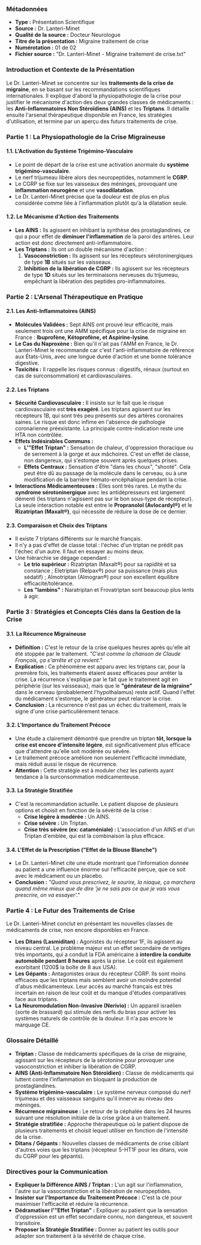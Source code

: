 ### **Métadonnées**

* **Type :** Présentation Scientifique  
* **Source :** Dr. Lanteri-Minet  
* **Qualité de la source :** Docteur Neurologue  
* **Titre de la présentation :** Migraine traitement de crise  
* **Numérotation :** 01 de 02  
* **Fichier source :** "Dr. Lanteri-Minet \- Migraine traitement de crise.txt"

### **Introduction et Contexte de la Présentation**

Le Dr. Lanteri-Minet se concentre sur les **traitements de la crise de migraine**, en se basant sur les recommandations scientifiques internationales. Il explique d'abord la physiopathologie de la crise pour justifier le mécanisme d'action des deux grandes classes de médicaments : les **Anti-Inflammatoires Non Stéroïdiens (AINS)** et les **Triptans**. Il détaille ensuite l'arsenal thérapeutique disponible en France, les stratégies d'utilisation, et termine par un aperçu des futurs traitements de crise.

### **Partie 1 : La Physiopathologie de la Crise Migraineuse**

#### **1.1. L'Activation du Système Trigémino-Vasculaire**

* Le point de départ de la crise est une activation anormale du **système trigémino-vasculaire**.  
* Le nerf trijumeau libère alors des neuropeptides, notamment le **CGRP**.  
* Le CGRP se fixe sur les vaisseaux des méninges, provoquant une **inflammation neurogène** et une **vasodilatation**.  
* Le Dr. Lanteri-Minet précise que la douleur est de plus en plus considérée comme liée à l'inflammation plutôt qu'à la dilatation seule.

#### **1.2. Le Mécanisme d'Action des Traitements**

* **Les AINS :** Ils agissent en inhibant la synthèse des prostaglandines, ce qui a pour effet de **diminuer l'inflammation** de la paroi des artères. Leur action est donc directement anti-inflammatoire.  
* **Les Triptans :** Ils ont un double mécanisme d'action :  
  1. **Vasoconstriction :** Ils agissent sur les récepteurs sérotoninergiques de type **1B** situés sur les vaisseaux.  
  2. **Inhibition de la libération de CGRP :** Ils agissent sur les récepteurs de type **1D** situés sur les terminaisons nerveuses du trijumeau, empêchant la libération des peptides pro-inflammatoires.

### **Partie 2 : L'Arsenal Thérapeutique en Pratique**

#### **2.1. Les Anti-Inflammatoires (AINS)**

* **Molécules Validées :** Sept AINS ont prouvé leur efficacité, mais seulement trois ont une AMM spécifique pour la crise de migraine en France : **Ibuprofène, Kétoprofène, et Aspirine-lysine**.  
* **Le Cas du Naproxène :** Bien qu'il n'ait pas l'AMM en France, le Dr. Lanteri-Minet le recommande car c'est l'anti-inflammatoire de référence aux États-Unis, avec une longue durée d'action et une bonne tolérance digestive.  
* **Toxicités :** Il rappelle les risques connus : digestifs, rénaux (surtout en cas de surconsommation) et cardiovasculaires.

#### **2.2. Les Triptans**

* **Sécurité Cardiovasculaire :** Il insiste sur le fait que le risque cardiovasculaire est **très exagéré**. Les triptans agissent sur les récepteurs 1B, qui sont très peu présents sur des artères coronaires saines. Le risque est donc infime en l'absence de pathologie coronarienne préexistante. La principale contre-indication reste une HTA non contrôlée.  
* **Effets Indésirables Communs :**  
  * **L'"Effet Triptan" :** Sensation de chaleur, d'oppression thoracique ou de serrement à la gorge et aux mâchoires. C'est un effet de classe, non dangereux, qui s'estompe souvent après quelques prises.  
  * **Effets Centraux :** Sensation d'être "dans les choux", "shooté". Cela peut être dû au passage de la molécule dans le cerveau, ou à une modification de la barrière hémato-encéphalique pendant la crise.  
* **Interactions Médicamenteuses :** Elles sont très rares. Le mythe du **syndrome sérotoninergique** avec les antidépresseurs est largement démenti (les triptans n'agissent pas sur le bon sous-type de récepteur). La seule interaction notable est entre le **Propranolol (Avlocardyl®)** et le **Rizatriptan (Maxalt®)**, qui nécessite de réduire la dose de ce dernier.

#### **2.3. Comparaison et Choix des Triptans**

* Il existe 7 triptans différents sur le marché français.  
* Il n'y a pas d'effet de classe total : l'échec d'un triptan ne prédit pas l'échec d'un autre. Il faut en essayer au moins deux.  
* Une hiérarchie se dégage cependant :  
  * **Le trio supérieur :** Rizatriptan (Maxalt®) pour sa rapidité et sa constance ; Eletriptan (Relpax®) pour sa puissance (mais plus sédatif) ; Almotriptan (Almogran®) pour son excellent équilibre efficacité/tolérance.  
  * **Les "lambins" :** Naratriptan et Frovatriptan sont beaucoup plus lents à agir.

### **Partie 3 : Stratégies et Concepts Clés dans la Gestion de la Crise**

#### **3.1. La Récurrence Migraineuse**

* **Définition :** C'est le retour de la crise quelques heures après qu'elle ait été stoppée par le traitement. *"C'est comme la chanson de Claude François, ça s'arrête et ça revient."*  
* **Explication :** Ce phénomène est apparu avec les triptans car, pour la première fois, les traitements étaient assez efficaces pour arrêter la crise. La récurrence s'explique par le fait que le traitement agit en périphérie (sur les vaisseaux), mais que le **"générateur de la migraine"** dans le cerveau (probablement l'hypothalamus) reste actif. Quand l'effet du médicament s'estompe, le générateur peut relancer la crise.  
* **Conclusion :** La récurrence n'est pas un échec du traitement, mais le signe d'une crise particulièrement tenace.

#### **3.2. L'Importance du Traitement Précoce**

* Une étude a clairement démontré que prendre un triptan **tôt, lorsque la crise est encore d'intensité légère**, est significativement plus efficace que d'attendre qu'elle soit modérée ou sévère.  
* Le traitement précoce améliore non seulement l'efficacité immédiate, mais réduit aussi le risque de récurrence.  
* **Attention :** Cette stratégie est à moduler chez les patients ayant tendance à la surconsommation médicamenteuse.

#### **3.3. La Stratégie Stratifiée**

* C'est la recommandation actuelle. Le patient dispose de plusieurs options et choisit en fonction de la sévérité de la crise :  
  * **Crise légère à modérée :** Un AINS.  
  * **Crise sévère :** Un Triptan.  
  * **Crise très sévère (ex: cataméniale) :** L'association d'un AINS et d'un Triptan d'emblée, qui est la combinaison la plus efficace.

#### **3.4. L'Effet de la Prescription ("Effet de la Blouse Blanche")**

* Le Dr. Lanteri-Minet cite une étude montrant que l'information donnée au patient a une influence énorme sur l'efficacité perçue, que ce soit avec le médicament ou un placebo.  
* **Conclusion :** *"Quand vous prescrivez, le sourire, la niaque, ça marchera quand même mieux que de dire 'je ne sais pas ce que je vais vous prescrire, on va essayer'."*

### **Partie 4 : Le Futur des Traitements de Crise**

Le Dr. Lanteri-Minet conclut en présentant les nouvelles classes de médicaments de crise, non encore disponibles en France.

* **Les Ditans (Lasmiditan) :** Agonistes du récepteur 1F, ils agissent au niveau central. Le problème majeur est un effet secondaire de vertiges très importants, qui a conduit la FDA américaine à **interdire la conduite automobile pendant 8 heures** après la prise. Le coût est également exorbitant (1200$ la boîte de 8 aux USA).  
* **Les Gépants :** Antagonistes oraux du récepteur CGRP. Ils sont moins efficaces que les triptans mais semblent avoir un moindre potentiel d'abus médicamenteux. Leur accès au marché français est très incertain en raison de leur coût et du manque d'études comparatives face aux triptans.  
* **La Neuromodulation Non-Invasive (Nerivio) :** Un appareil israélien (sorte de brassard) qui stimule des nerfs du bras pour activer les systèmes naturels de contrôle de la douleur. Il n'a pas encore le marquage CE.

### **Glossaire Détaillé**

* **Triptan :** Classe de médicaments spécifiques de la crise de migraine, agissant sur les récepteurs de la sérotonine pour provoquer une vasoconstriction et inhiber la libération de CGRP.  
* **AINS (Anti-Inflammatoire Non Stéroïdien) :** Classe de médicaments qui luttent contre l'inflammation en bloquant la production de prostaglandines.  
* **Système trigémino-vasculaire :** Le système nerveux composé du nerf trijumeau et des vaisseaux sanguins qu'il innerve au niveau des méninges.  
* **Récurrence migraineuse :** Le retour de la céphalée dans les 24 heures suivant une résolution initiale de la crise grâce à un traitement.  
* **Stratégie stratifiée :** Approche thérapeutique où le patient dispose de plusieurs traitements et choisit lequel utiliser en fonction de l'intensité de la crise.  
* **Ditans / Gépants :** Nouvelles classes de médicaments de crise ciblant d'autres voies que les triptans (récepteur 5-HT1F pour les ditans, voie du CGRP pour les gépants).

### **Directives pour la Communication**

* **Expliquer la Différence AINS / Triptan :** L'un agit sur l'inflammation, l'autre sur la vasoconstriction et la libération de neuropeptides.  
* **Insister sur l'Importance du Traitement Précoce :** C'est la clé pour maximiser l'efficacité et réduire la récurrence.  
* **Dédramatiser l'"Effet Triptan" :** Expliquer au patient que la sensation d'oppression est un effet secondaire connu, non dangereux, et souvent transitoire.  
* **Proposer la Stratégie Stratifiée :** Donner au patient les outils pour adapter son traitement à la sévérité de chaque crise.